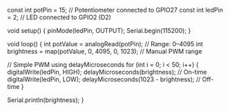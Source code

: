 
const int potPin = 15; // Potentiometer connected to GPIO27
const int ledPin = 2;  // LED connected to GPIO2 (D2)

void setup() {
  pinMode(ledPin, OUTPUT);
  Serial.begin(115200);
}

void loop() {
  int potValue = analogRead(potPin); // Range: 0–4095
  int brightness = map(potValue, 0, 4095, 0, 1023); // Manual PWM range

  // Simple PWM using delayMicroseconds
  for (int i = 0; i < 50; i++) {
    digitalWrite(ledPin, HIGH);
    delayMicroseconds(brightness);  // On-time
    digitalWrite(ledPin, LOW);
    delayMicroseconds(1023 - brightness);  // Off-time
  }

  Serial.println(brightness);
}
